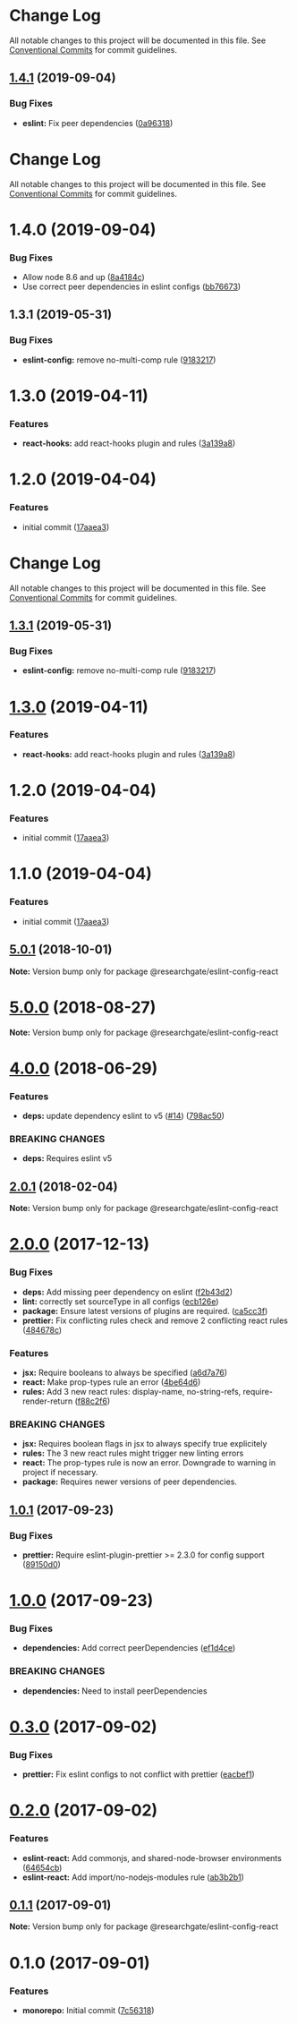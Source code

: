 # Change Log

All notable changes to this project will be documented in this file. See
[Conventional Commits](https://conventionalcommits.org) for commit guidelines.

## [1.4.1](https://github.com/researchgate/tooling/compare/@researchgate/eslint-config-react@1.4.0...@researchgate/eslint-config-react@1.4.1) (2019-09-04)

### Bug Fixes

- **eslint:** Fix peer dependencies
  ([0a96318](https://github.com/researchgate/tooling/commit/0a96318))

# Change Log

All notable changes to this project will be documented in this file. See
[Conventional Commits](https://conventionalcommits.org) for commit guidelines.

# 1.4.0 (2019-09-04)

### Bug Fixes

- Allow node 8.6 and up
  ([8a4184c](https://github.com/researchgate/tooling/commit/8a4184c))
- Use correct peer dependencies in eslint configs
  ([bb76673](https://github.com/researchgate/tooling/commit/bb76673))

## 1.3.1 (2019-05-31)

### Bug Fixes

- **eslint-config:** remove no-multi-comp rule
  ([9183217](https://github.com/researchgate/tooling/commit/9183217))

# 1.3.0 (2019-04-11)

### Features

- **react-hooks:** add react-hooks plugin and rules
  ([3a139a8](https://github.com/researchgate/tooling/commit/3a139a8))

# 1.2.0 (2019-04-04)

### Features

- initial commit
  ([17aaea3](https://github.com/researchgate/tooling/commit/17aaea3))

# Change Log

All notable changes to this project will be documented in this file. See
[Conventional Commits](https://conventionalcommits.org) for commit guidelines.

## [1.3.1](https://github.com/researchgate/tooling/compare/v1.3.0...v1.3.1) (2019-05-31)

### Bug Fixes

- **eslint-config:** remove no-multi-comp rule
  ([9183217](https://github.com/researchgate/tooling/commit/9183217))

# [1.3.0](https://github.com/researchgate/tooling/compare/v1.2.1...v1.3.0) (2019-04-11)

### Features

- **react-hooks:** add react-hooks plugin and rules
  ([3a139a8](https://github.com/researchgate/tooling/commit/3a139a8))

# 1.2.0 (2019-04-04)

### Features

- initial commit
  ([17aaea3](https://github.com/researchgate/tooling/commit/17aaea3))

# 1.1.0 (2019-04-04)

### Features

- initial commit
  ([17aaea3](https://github.com/researchgate/tooling/commit/17aaea3))

<a name="5.0.1"></a>

## [5.0.1](https://github.com/researchgate/linting/compare/v5.0.0...v5.0.1) (2018-10-01)

**Note:** Version bump only for package @researchgate/eslint-config-react

<a name="5.0.0"></a>

# [5.0.0](https://github.com/researchgate/linting/compare/v4.0.0...v5.0.0) (2018-08-27)

**Note:** Version bump only for package @researchgate/eslint-config-react

<a name="4.0.0"></a>

# [4.0.0](https://github.com/researchgate/linting/compare/v3.0.0...v4.0.0) (2018-06-29)

### Features

- **deps:** update dependency eslint to v5
  ([#14](https://github.com/researchgate/linting/issues/14))
  ([798ac50](https://github.com/researchgate/linting/commit/798ac50))

### BREAKING CHANGES

- **deps:** Requires eslint v5

<a name="2.0.1"></a>

## [2.0.1](https://github.com/researchgate/linting/compare/v2.0.0...v2.0.1) (2018-02-04)

**Note:** Version bump only for package @researchgate/eslint-config-react

<a name="2.0.0"></a>

# [2.0.0](https://github.com/researchgate/linting/compare/v1.0.1...v2.0.0) (2017-12-13)

### Bug Fixes

- **deps:** Add missing peer dependency on eslint
  ([f2b43d2](https://github.com/researchgate/linting/commit/f2b43d2))
- **lint:** correctly set sourceType in all configs
  ([ecb126e](https://github.com/researchgate/linting/commit/ecb126e))
- **package:** Ensure latest versions of plugins are required.
  ([ca5cc3f](https://github.com/researchgate/linting/commit/ca5cc3f))
- **prettier:** Fix conflicting rules check and remove 2 conflicting react rules
  ([484678c](https://github.com/researchgate/linting/commit/484678c))

### Features

- **jsx:** Require booleans to always be specified
  ([a6d7a76](https://github.com/researchgate/linting/commit/a6d7a76))
- **react:** Make prop-types rule an error
  ([4be64d6](https://github.com/researchgate/linting/commit/4be64d6))
- **rules:** Add 3 new react rules: display-name, no-string-refs,
  require-render-return
  ([f88c2f6](https://github.com/researchgate/linting/commit/f88c2f6))

### BREAKING CHANGES

- **jsx:** Requires boolean flags in jsx to always specify true explicitely
- **rules:** The 3 new react rules might trigger new linting errors
- **react:** The prop-types rule is now an error. Downgrade to warning in
  project if necessary.
- **package:** Requires newer versions of peer dependencies.

<a name="1.0.1"></a>

## [1.0.1](https://github.com/researchgate/linting/compare/v1.0.0...v1.0.1) (2017-09-23)

### Bug Fixes

- **prettier:** Require eslint-plugin-prettier >= 2.3.0 for config support
  ([89150d0](https://github.com/researchgate/linting/commit/89150d0))

<a name="1.0.0"></a>

# [1.0.0](https://github.com/researchgate/linting/compare/v0.3.0...v1.0.0) (2017-09-23)

### Bug Fixes

- **dependencies:** Add correct peerDependencies
  ([ef1d4ce](https://github.com/researchgate/linting/commit/ef1d4ce))

### BREAKING CHANGES

- **dependencies:** Need to install peerDependencies

<a name="0.3.0"></a>

# [0.3.0](https://github.com/researchgate/linting/compare/v0.2.0...v0.3.0) (2017-09-02)

### Bug Fixes

- **prettier:** Fix eslint configs to not conflict with prettier
  ([eacbef1](https://github.com/researchgate/linting/commit/eacbef1))

<a name="0.2.0"></a>

# [0.2.0](https://github.com/researchgate/linting/compare/v0.1.1...v0.2.0) (2017-09-02)

### Features

- **eslint-react:** Add commonjs, and shared-node-browser environments
  ([64654cb](https://github.com/researchgate/linting/commit/64654cb))
- **eslint-react:** Add import/no-nodejs-modules rule
  ([ab3b2b1](https://github.com/researchgate/linting/commit/ab3b2b1))

<a name="0.1.1"></a>

## [0.1.1](https://github.com/researchgate/linting/compare/v0.1.0...v0.1.1) (2017-09-01)

**Note:** Version bump only for package @researchgate/eslint-config-react

<a name="0.1.0"></a>

# 0.1.0 (2017-09-01)

### Features

- **monorepo:** Initial commit
  ([7c56318](https://github.com/researchgate/linting/commit/7c56318))
